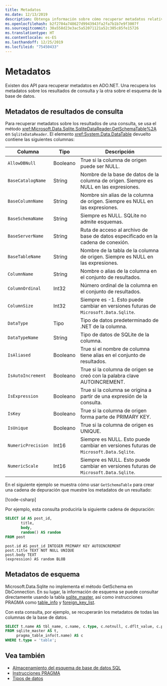 ```yaml
---
title: Metadatos
ms.date: 12/13/2019
description: Obtenga información sobre cómo recuperar metadatos relativos a la base de datos.
ms.openlocfilehash: b2f2704a748627d9943943fa2fa7b1b7e9f3007f
ms.sourcegitcommit: 30a558d23e3ac5a52071121a52c305c85fe15726
ms.translationtype: HT
ms.contentlocale: es-ES
ms.lasthandoff: 12/25/2019
ms.locfileid: "75450433"
---
```

# <a name="metadata"></a>Metadatos

Existen dos API para recuperar metadatos en ADO.NET. Una recupera los metadatos sobre los resultados de consulta y la otra sobre el esquema de la base de datos.

## <a name="query-result-metadata"></a>Metadatos de resultados de consulta

Para recuperar metadatos sobre los resultados de una consulta, se usa el método <xref:Microsoft.Data.Sqlite.SqliteDataReader.GetSchemaTable%2A> en `SqliteDataReader`. El elemento <xref:System.Data.DataTable> devuelto contiene las siguientes columnas:

| Columna             | Tipo    | Descripción                                                               |
| ------------------ | ------- | ------------------------------------------------------------------------- |
| `AllowDBNull`      | Booleano | True si la columna de origen puede ser NULL.                                    |
| `BaseCatalogName`  | String  | Nombre de la base de datos de la columna de origen. Siempre es NULL en las expresiones.    |
| `BaseColumnName`   | String  | Nombre sin alias de la columna de origen. Siempre es NULL en las expresiones.    |
| `BaseSchemaName`   | String  | Siempre es NULL. SQLite no admite esquemas.                              |
| `BaseServerName`   | String  | Ruta de acceso al archivo de base de datos especificado en la cadena de conexión.         |
| `BaseTableName`    | String  | Nombre de la tabla de la columna de origen. Siempre es NULL en las expresiones.       |
| `ColumnName`       | String  | Nombre o alias de la columna en el conjunto de resultados.                        |
| `ColumnOrdinal`    | Int32   | Número ordinal de la columna en el conjunto de resultados.                              |
| `ColumnSize`       | Int32   | Siempre es -1. Esto puede cambiar en versiones futuras de `Microsoft.Data.Sqlite`.   |
| `DataType`         | Tipo    | Tipo de datos predeterminado de .NET de la columna.                                 |
| `DataTypeName`     | String  | Tipo de datos de SQLite de la columna.                                       |
| `IsAliased`        | Booleano | True si el nombre de columna tiene alias en el conjunto de resultados.                     |
| `IsAutoIncrement`  | Booleano | True si la columna de origen se creó con la palabra clave AUTOINCREMENT.     |
| `IsExpression`     | Booleano | True si la columna se origina a partir de una expresión de la consulta.            |
| `IsKey`            | Booleano | True si la columna de origen forma parte de PRIMARY KEY.                     |
| `IsUnique`         | Booleano | True si la columna de origen es UNIQUE.                                      |
| `NumericPrecision` | Int16   | Siempre es NULL. Esto puede cambiar en versiones futuras de `Microsoft.Data.Sqlite`. |
| `NumericScale`     | Int16   | Siempre es NULL. Esto puede cambiar en versiones futuras de `Microsoft.Data.Sqlite`. |

En el siguiente ejemplo se muestra cómo usar `GetSchemaTable` para crear una cadena de depuración que muestre los metadatos de un resultado:

[!code-csharp[](../../../../samples/snippets/standard/data/sqlite/ResultMetadataSample/Program.cs?name=snippet_ResultMetadata)]

Por ejemplo, esta consulta produciría la siguiente cadena de depuración:

```sql
SELECT id AS post_id,
       title,
       body,
       random() AS random
FROM post
```

```output
post.id AS post_id INTEGER PRIMARY KEY AUTOINCREMENT
post.title TEXT NOT NULL UNIQUE
post.body TEXT
(expression) AS random BLOB
```

## <a name="schema-metadata"></a>Metadatos de esquema

Microsoft.Data.Sqlite no implementa el método GetSchema en DbConnection. En su lugar, la información de esquema se puede consultar directamente usando la tabla [sqlite_master](https://www.sqlite.org/fileformat.html#storage_of_the_sql_database_schema), así como instrucciones PRAGMA como [table_info](https://www.sqlite.org/pragma.html#pragma_table_info) y [foreign_key_list](https://www.sqlite.org/pragma.html#pragma_foreign_key_list).

Con esta consulta, por ejemplo, se recuperarán los metadatos de todas las columnas de la base de datos.

```sql
SELECT t.name AS tbl_name, c.name, c.type, c.notnull, c.dflt_value, c.pk
FROM sqlite_master AS t,
     pragma_table_info(t.name) AS c
WHERE t.type = 'table';
```

## <a name="see-also"></a>Vea también

* [Almacenamiento del esquema de base de datos SQL](https://www.sqlite.org/fileformat.html#storage_of_the_sql_database_schema)
* [Instrucciones PRAGMA](https://www.sqlite.org/pragma.html)
* [Tipos de datos](types.md)
